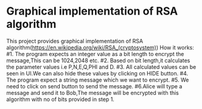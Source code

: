 # Graphical implementation of RSA algorithm

This project provides graphical implementation of RSA algorithm(https://en.wikipedia.org/wiki/RSA_(cryptosystem))
How it works:
#1. The program expects an integer value as a bit length to encrypt the message,This can be 1024,2048 etc. 
#2. Based on bit length,it calculates the parameter values i.e P,N,E,Q,PHI and D.
#3. All calculated values can be seen in UI.We can also hide these values by clicking on HIDE button.
#4. The program expect a string message which we want to encrypt.
#5. We need to click on send button to send the message.
#6.Alice will type a message and send it to Bob,The message will be encrypted with this algorithm with no of bits provided in step 1.

